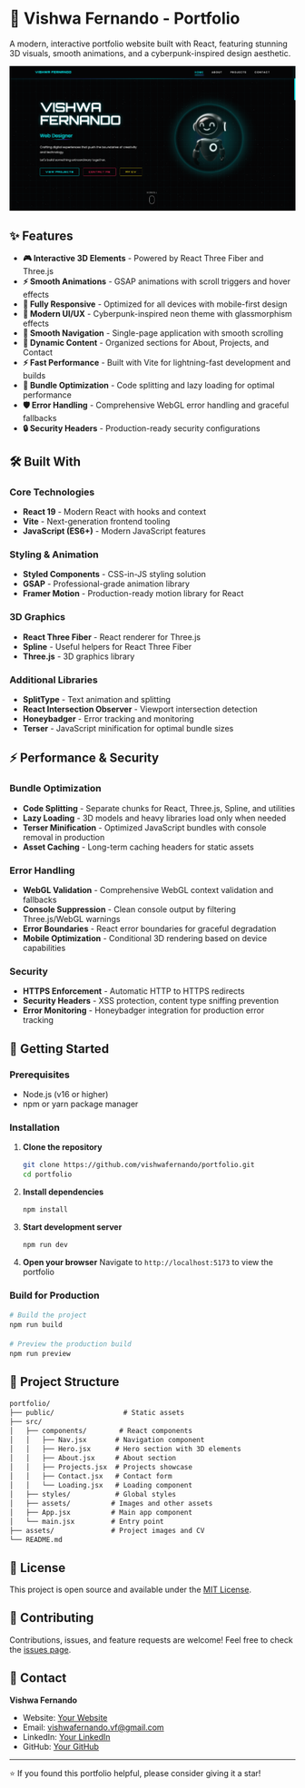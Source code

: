 # 🚀 Vishwa Fernando - Portfolio

A modern, interactive portfolio website built with React, featuring stunning 3D visuals, smooth animations, and a cyberpunk-inspired design aesthetic.
  
![Portfolio Preview](public/assets/Project-2.png)

## ✨ Features  

- **🎮 Interactive 3D Elements** - Powered by React Three Fiber and Three.js
- **⚡ Smooth Animations** - GSAP animations with scroll triggers and hover effects
- **📱 Fully Responsive** - Optimized for all devices with mobile-first design
- **🎨 Modern UI/UX** - Cyberpunk-inspired neon theme with glassmorphism effects
- **🧭 Smooth Navigation** - Single-page application with smooth scrolling
- **📄 Dynamic Content** - Organized sections for About, Projects, and Contact
- **⚡ Fast Performance** - Built with Vite for lightning-fast development and builds
- **🔧 Bundle Optimization** - Code splitting and lazy loading for optimal performance
- **🛡️ Error Handling** - Comprehensive WebGL error handling and graceful fallbacks
- **🔒 Security Headers** - Production-ready security configurations

## 🛠️ Built With

### Core Technologies
- **React 19** - Modern React with hooks and context
- **Vite** - Next-generation frontend tooling
- **JavaScript (ES6+)** - Modern JavaScript features

### Styling & Animation
- **Styled Components** - CSS-in-JS styling solution
- **GSAP** - Professional-grade animation library
- **Framer Motion** - Production-ready motion library for React

### 3D Graphics
- **React Three Fiber** - React renderer for Three.js
- **Spline** - Useful helpers for React Three Fiber
- **Three.js** - 3D graphics library

### Additional Libraries
- **SplitType** - Text animation and splitting
- **React Intersection Observer** - Viewport intersection detection
- **Honeybadger** - Error tracking and monitoring
- **Terser** - JavaScript minification for optimal bundle sizes

## ⚡ Performance & Security

### Bundle Optimization
- **Code Splitting** - Separate chunks for React, Three.js, Spline, and utilities
- **Lazy Loading** - 3D models and heavy libraries load only when needed
- **Terser Minification** - Optimized JavaScript bundles with console removal in production
- **Asset Caching** - Long-term caching headers for static assets

### Error Handling
- **WebGL Validation** - Comprehensive WebGL context validation and fallbacks
- **Console Suppression** - Clean console output by filtering Three.js/WebGL warnings
- **Error Boundaries** - React error boundaries for graceful degradation
- **Mobile Optimization** - Conditional 3D rendering based on device capabilities

### Security
- **HTTPS Enforcement** - Automatic HTTP to HTTPS redirects
- **Security Headers** - XSS protection, content type sniffing prevention
- **Error Monitoring** - Honeybadger integration for production error tracking

## 🚀 Getting Started

### Prerequisites
- Node.js (v16 or higher)
- npm or yarn package manager

### Installation

1. **Clone the repository**
   ```bash
   git clone https://github.com/vishwafernando/portfolio.git
   cd portfolio
   ```

2. **Install dependencies**
   ```bash
   npm install
   ```

3. **Start development server**
   ```bash
   npm run dev
   ```

4. **Open your browser**
   Navigate to `http://localhost:5173` to view the portfolio

### Build for Production

```bash
# Build the project
npm run build

# Preview the production build
npm run preview
```

## 📁 Project Structure

```
portfolio/
├── public/                 # Static assets
├── src/
│   ├── components/        # React components
│   │   ├── Nav.jsx       # Navigation component
│   │   ├── Hero.jsx      # Hero section with 3D elements
│   │   ├── About.jsx     # About section
│   │   ├── Projects.jsx  # Projects showcase
│   │   ├── Contact.jsx   # Contact form
│   │   └── Loading.jsx   # Loading component
│   ├── styles/           # Global styles
│   ├── assets/          # Images and other assets
│   ├── App.jsx          # Main app component
│   └── main.jsx         # Entry point
├── assets/              # Project images and CV
└── README.md
```


## 📄 License

This project is open source and available under the [MIT License](LICENSE).

## 🤝 Contributing

Contributions, issues, and feature requests are welcome! Feel free to check the [issues page](https://github.com/vishwafernando/portfolio/issues).

## 📧 Contact

**Vishwa Fernando**
- Website: [Your Website](https://vishwafernando.me)
- Email: vishwafernando.vf@gmail.com
- LinkedIn: [Your LinkedIn](https://linkedin.com/in/vishwafernando)
- GitHub: [Your GitHub](https://github.com/vishwafernando)

---

⭐ If you found this portfolio helpful, please consider giving it a star!
